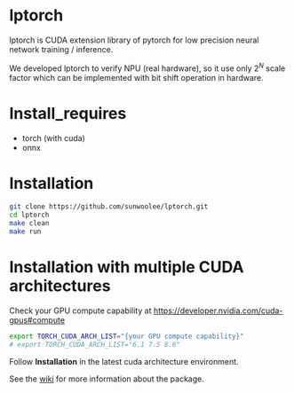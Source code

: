# lptorch
lptorch is CUDA extension library of pytorch for low precision neural network training / inference.

We developed lptorch to verify NPU (real hardware), so it use only $2^N$ scale factor which can be implemented with bit shift operation in hardware.

# Install_requires
* torch (with cuda)
* onnx

# Installation
```bash
git clone https://github.com/sunwoolee/lptorch.git
cd lptorch
make clean
make run
```

# Installation with multiple CUDA architectures
Check your GPU compute capability at https://developer.nvidia.com/cuda-gpus#compute  
```bash
export TORCH_CUDA_ARCH_LIST="{your GPU compute capability}"
# export TORCH_CUDA_ARCH_LIST="6.1 7.5 8.6"
```
Follow **Installation** in the latest cuda architecture environment.  

See the [wiki](https://github.com/sunwoolee/lptorch/wiki) for more information about the package.
